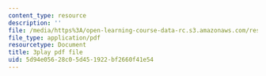 ```yaml
---
content_type: resource
description: ''
file: /media/https%3A/open-learning-course-data-rc.s3.amazonaws.com/res-18-009-learn-differential-equations-up-close-with-gilbert-strang-and-cleve-moler-fall-2015/5d94e05628c05d451922bf2660f41e54_TCkLSYxx21c.pdf
file_type: application/pdf
resourcetype: Document
title: 3play pdf file
uid: 5d94e056-28c0-5d45-1922-bf2660f41e54
---
```

